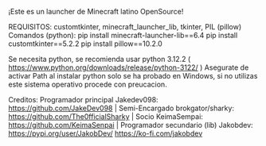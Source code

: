 ﻿¡Este es un launcher de Minecraft latino OpenSource!

REQUISITOS: customtkinter, minecraft_launcher_lib, tkinter, PIL (pillow)
Comandos (python): 
 pip install minecraft-launcher-lib==6.4
 pip install customtkinter==5.2.2
 pip install pillow==10.2.0

Se necesita python, se recomienda usar python 3.12.2 ( https://www.python.org/downloads/release/python-3122/ )
Asegurate de activar Path al instalar python
solo se ha probado en Windows, si no utilizas este sistema operativo procede con preucacion.

Creditos:
 Programador principal Jakedev098: https://github.com/JakeDev098	|
 Semi-Encargado brokgator/sharky: https://github.com/The0fficialSharky		|
 Socio KeimaSempai: https://github.com/KeimaSenpai	|
 Programador secundario (lib) Jakobdev: https://pypi.org/user/JakobDev/	https://ko-fi.com/jakobdev
